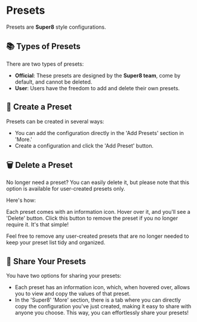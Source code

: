 # Presets

Presets are **Super8** style configurations.

## 📚 Types of Presets

There are two types of presets:

- **Official**: These presets are designed by the **Super8 team**, come by default, and cannot be deleted.
- **User**: Users have the freedom to add and delete their own presets.

## 🎨 Create a Preset

Presets can be created in several ways:

- You can add the configuration directly in the 'Add Presets' section in 'More.'
- Create a configuration and click the 'Add Preset' button.

## 🗑️ Delete a Preset

No longer need a preset? You can easily delete it, but please note that this option is available for user-created presets only.

Here's how:

Each preset comes with an information icon. Hover over it, and you'll see a 'Delete' button. Click this button to remove the preset if you no longer require it. It's that simple!

Feel free to remove any user-created presets that are no longer needed to keep your preset list tidy and organized.

## 🚀 Share Your Presets

You have two options for sharing your presets:

- Each preset has an information icon, which, when hovered over, allows you to view and copy the values of that preset.
- In the 'Super8' 'More' section, there is a tab where you can directly copy the configuration you've just created, making it easy to share with anyone you choose.
This way, you can effortlessly share your presets!
